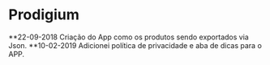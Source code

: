# Prodigium

**22-09-2018
Criação do App como os produtos sendo exportados via Json.
**10-02-2019
Adicionei política de privacidade e aba de dicas para o APP.
